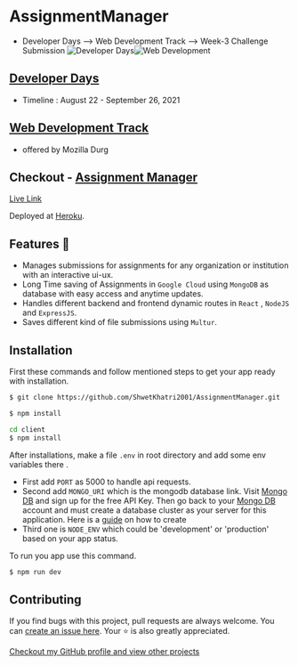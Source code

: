 # AssignmentManager
* Developer Days --> Web Development Track --> Week-3 Challenge Submission
![Developer Days](https://d1fdloi71mui9q.cloudfront.net/niT5FCERQxmUlORNHyGS_dMW63U6raEsPK7BF)![Web Development](https://www.aaravinfotech.com/assets/images/pages/web-design-services-15d6b6127f1242.svg)
## [Developer Days](https://developerdays.tech/)
* Timeline : August 22 - September 26, 2021

## [Web Development Track](https://developerdays.tech/track/0)
* offered by Mozilla Durg

## Checkout - [Assignment Manager](https://managemyassignment.herokuapp.com/)

[Live Link](https://managemyassignment.herokuapp.com/)

Deployed at [Heroku](https://heroku.com).

## Features 🚀
*  Manages submissions for assignments for any organization or institution with an interactive ui-ux.
*  Long Time saving of Assignments in `Google Cloud` using `MongoDB` as database with easy access and anytime updates.
*  Handles different backend and frontend dynamic routes in `React` , `NodeJS` and `ExpressJS`.
*  Saves different kind of file submissions using `Multur`. 

## Installation

First these commands and follow mentioned steps to get your app ready with installation.

```bash
$ git clone https://github.com/ShwetKhatri2001/AssignmentManager.git
```

```bash
$ npm install 
```

```bash
cd client
$ npm install 
```

After installations, make a file `.env` in root directory and add some env variables there . 
* First add `PORT` as 5000 to handle api requests. 
* Second add `MONGO_URI` which is the mongodb database link.
Visit [Mongo DB](https://www.mongodb.com/) and sign up for the free API Key. Then go back to your [Mongo DB](https://www.mongodb.com/) account and must create a database cluster as your server for this application. Here is a [guide](https://docs.mongodb.com/manual/tutorial/atlas-free-tier-setup/) on how to create
* Third one is `NODE_ENV` which could be 'development' or 'production' based on your app status.

To run you app use this command.

```bash
$ npm run dev
```

## Contributing

If you find bugs with this project, pull requests are always welcome. You can [create an issue here](https://github.com/ShwetKhatri2001/AssignmentManager/issues/new).
Your :star: is also greatly appreciated.

[Checkout my GitHub profile and view other projects](https://github.com/ShwetKhatri2001)


